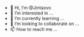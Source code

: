 - 👋 Hi, I’m @Jintaovo
- 👀 I’m interested in ...
- 🌱 I’m currently learning ...
- 💞️ I’m looking to collaborate on ...
- 📫 How to reach me ...

<!---
Jintaovo/Jintaovo is a ✨ special ✨ repository because its `README.md` (this file) appears on your GitHub profile.
You can click the Preview link to take a look at your changes.
--->
